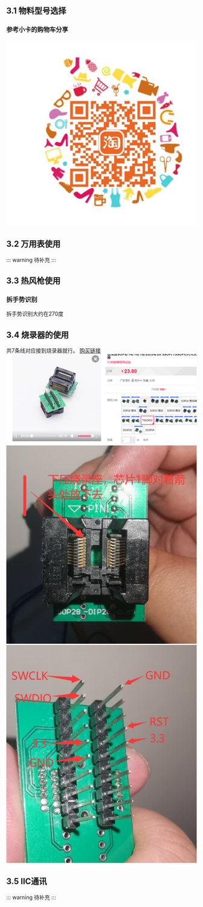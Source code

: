 ## 3.1 物料型号选择
### 参考小卡的购物车分享
![An image](./taobao.png)

## 3.2 万用表使用
::: warning
待补充
:::
## 3.3 热风枪使用
### 拆手势识别
拆手势识别大约在270度

## 3.4 烧录器的使用
共7条线对应接到烧录器就行。
[购买链接](https://m.tb.cn/h.UHtMKFI https://detail.tmall.com/item.htm?id=598077499819&spm=a1z09.2.0.0.ae8a2e8dJpJYXC&_u=d2bjpssiae1d&skuId=4159919316749)
![An image](./3_4_1.png)
![An image](./3_4_2.png)
![An image](./3_4_3.png)

## 3.5 IIC通讯
::: warning
待补充
:::